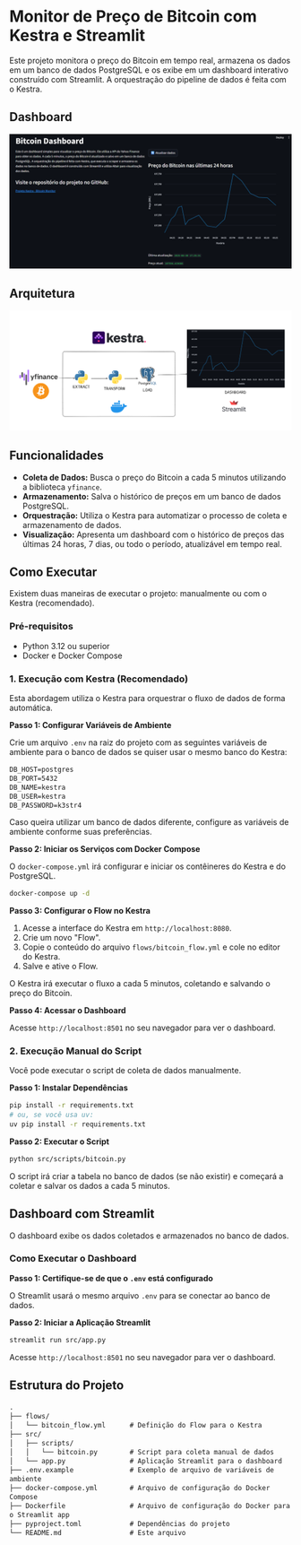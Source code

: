 # Monitor de Preço de Bitcoin com Kestra e Streamlit

Este projeto monitora o preço do Bitcoin em tempo real, armazena os dados em um banco de dados PostgreSQL e os exibe em um dashboard interativo construído com Streamlit. A orquestração do pipeline de dados é feita com o Kestra.

## Dashboard

![Dashboard](img/dashboard.png)

## Arquitetura

![Diagrama](img/diagram.png)

## Funcionalidades

- **Coleta de Dados:** Busca o preço do Bitcoin a cada 5 minutos utilizando a biblioteca `yfinance`.
- **Armazenamento:** Salva o histórico de preços em um banco de dados PostgreSQL.
- **Orquestração:** Utiliza o Kestra para automatizar o processo de coleta e armazenamento de dados.
- **Visualização:** Apresenta um dashboard com o histórico de preços das últimas 24 horas, 7 dias, ou todo o período, atualizável em tempo real.

## Como Executar

Existem duas maneiras de executar o projeto: manualmente ou com o Kestra (recomendado).

### Pré-requisitos

- Python 3.12 ou superior
- Docker e Docker Compose

### 1. Execução com Kestra (Recomendado)

Esta abordagem utiliza o Kestra para orquestrar o fluxo de dados de forma automática.

**Passo 1: Configurar Variáveis de Ambiente**

Crie um arquivo `.env` na raiz do projeto com as seguintes variáveis de ambiente para o banco de dados se quiser usar o mesmo banco do Kestra:

```
DB_HOST=postgres
DB_PORT=5432
DB_NAME=kestra
DB_USER=kestra
DB_PASSWORD=k3str4
```

Caso queira utilizar um banco de dados diferente, configure as variáveis de ambiente conforme suas preferências.

**Passo 2: Iniciar os Serviços com Docker Compose**

O `docker-compose.yml` irá configurar e iniciar os contêineres do Kestra e do PostgreSQL.

```bash
docker-compose up -d
```

**Passo 3: Configurar o Flow no Kestra**

1. Acesse a interface do Kestra em `http://localhost:8080`.
2. Crie um novo "Flow".
3. Copie o conteúdo do arquivo `flows/bitcoin_flow.yml` e cole no editor do Kestra.
4. Salve e ative o Flow.

O Kestra irá executar o fluxo a cada 5 minutos, coletando e salvando o preço do Bitcoin.

**Passo 4: Acessar o Dashboard**

Acesse `http://localhost:8501` no seu navegador para ver o dashboard.

### 2. Execução Manual do Script

Você pode executar o script de coleta de dados manualmente.

**Passo 1: Instalar Dependências**

```bash
pip install -r requirements.txt 
# ou, se você usa uv:
uv pip install -r requirements.txt
```

**Passo 2: Executar o Script**

```bash
python src/scripts/bitcoin.py
```

O script irá criar a tabela no banco de dados (se não existir) e começará a coletar e salvar os dados a cada 5 minutos.

## Dashboard com Streamlit

O dashboard exibe os dados coletados e armazenados no banco de dados.

### Como Executar o Dashboard

**Passo 1: Certifique-se de que o `.env` está configurado**

O Streamlit usará o mesmo arquivo `.env` para se conectar ao banco de dados.

**Passo 2: Iniciar a Aplicação Streamlit**

```bash
streamlit run src/app.py
```

Acesse `http://localhost:8501` no seu navegador para ver o dashboard.

## Estrutura do Projeto

```
.
├── flows/
│   └── bitcoin_flow.yml      # Definição do Flow para o Kestra
├── src/
│   ├── scripts/
│   │   └── bitcoin.py        # Script para coleta manual de dados
│   └── app.py                # Aplicação Streamlit para o dashboard
├── .env.example              # Exemplo de arquivo de variáveis de ambiente
├── docker-compose.yml        # Arquivo de configuração do Docker Compose
├── Dockerfile                # Arquivo de configuração do Docker para o Streamlit app
├── pyproject.toml            # Dependências do projeto
└── README.md                 # Este arquivo
```
